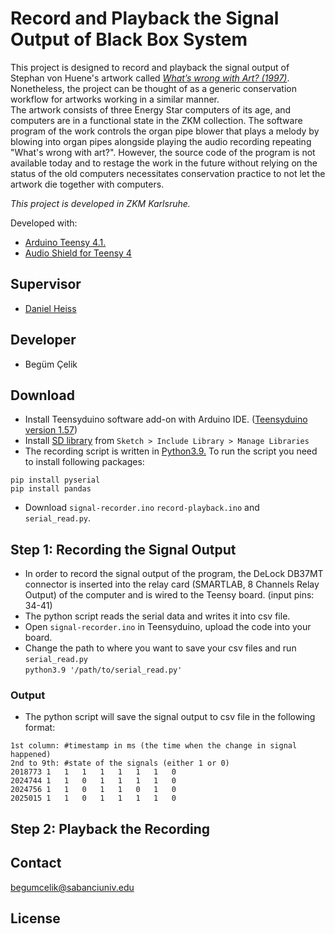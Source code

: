 # Record and Playback the Signal Output of Black Box System

This project is designed to record and playback the signal output of Stephan von Huene's artwork called _[What’s wrong with Art? (1997)](https://zkm.de/en/artwork/whats-wrong-with-art)_. Nonetheless, the project can be thought of as a generic conservation workflow for artworks working in a similar manner. </br>
The artwork consists of three Energy Star computers of its age, and computers are in a functional state in the ZKM collection. The software program of the work controls the organ pipe blower that plays a melody by blowing into organ pipes alongside playing the audio recording repeating "What's wrong with art?". However, the source code of the program is not available today and to restage the work in the future without relying on the status of the old computers necessitates conservation practice to not let the artwork die together with computers. 

_This project is developed in ZKM Karlsruhe._

Developed with:
- [Arduino Teensy 4.1.](https://www.pjrc.com/store/teensy41.html)
- [Audio Shield for Teensy 4](https://www.pjrc.com/store/teensy3_audio.html)

## Supervisor
- [Daniel Heiss](https://zkm.de/de/person/daniel-heiss)

## Developer
- Begüm Çelik

## Download
- Install Teensyduino software add-on with Arduino IDE. ([Teensyduino version 1.57](https://www.pjrc.com/teensy/td_download.html))
- Install [SD library](https://www.arduino.cc/reference/en/libraries/sd/) from `Sketch > Include Library > Manage Libraries`
- The recording script is written in [Python3.9.](https://www.python.org/downloads/release/python-390/) To run the script you need to install following packages:
```
pip install pyserial
pip install pandas
```
- Download `signal-recorder.ino` `record-playback.ino` and `serial_read.py`.

## Step 1: Recording the Signal Output
- In order to record the signal output of the program, the DeLock DB37MT connector is inserted into the relay card (SMARTLAB, 8 Channels Relay Output) of the computer and is wired to the Teensy board. (input pins: 34-41)
- The python script reads the serial data and writes it into csv file.
- Open `signal-recorder.ino` in Teensyduino, upload the code into your board.
- Change the path to where you want to save your csv files and run `serial_read.py` </br>
`python3.9 '/path/to/serial_read.py'`

### Output
- The python script will save the signal output to csv file in the following format:
```
1st column: #timestamp in ms (the time when the change in signal happened)
2nd to 9th: #state of the signals (either 1 or 0)
2018773	1	1	1	1	1	1	1	0
2024744	1	1	0	1	1	1	1	0
2024756	1	1	0	1	1	0	1	0
2025015	1	1	0	1	1	1	1	0
```

## Step 2: Playback the Recording


## Contact
begumcelik@sabanciuniv.edu

## License 

